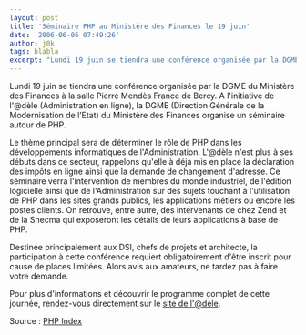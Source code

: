 ```yaml
---
layout: post
title: 'Séminaire PHP au Ministère des Finances le 19 juin'
date: '2006-06-06 07:49:26'
author: j0k
tags: blabla
excerpt: "Lundi 19 juin se tiendra une conférence organisée par la DGME du Ministère des Finances à la salle Pierre Mendès France de Bercy.     \nA l'initiative de l'@dèle (Administration en ligne), la DGME (Direction Générale de la Modernisation de l’Etat) du Ministère des Finances organise un séminaire autour de PHP.  \n  \nLe thème principal sera de      …"
---
```


Lundi 19 juin se tiendra une conférence organisée par la DGME du Ministère des Finances à la salle Pierre Mendès France de Bercy.
A l'initiative de l'@dèle (Administration en ligne), la DGME (Direction Générale de la Modernisation de l’Etat) du Ministère des Finances organise un séminaire autour de PHP.

Le thème principal sera de déterminer le rôle de PHP dans les développements informatiques de l'Administration. L'@dèle n'est plus à ses débuts dans ce secteur, rappelons qu'elle à déjà mis en place la déclaration des impôts en ligne ainsi que la demande de changement d'adresse.   Ce séminaire verra l'intervention de membres du monde industriel, de l'édition logicielle ainsi que de l'Administration sur des sujets touchant à l'utilisation de PHP dans les sites grands publics, les applications métiers ou encore les postes clients. On retrouve, entre autre, des intervenants de chez Zend et de la Snecma qui exposeront les détails de leurs applications à base de PHP.

Destinée principalement aux DSI, chefs de projets et architecte, la participation à cette conférence requiert obligatoirement d'être inscrit pour cause de places limitées. Alors avis aux amateurs, ne tardez pas à faire votre demande.

Pour plus d'informations et découvrir le programme complet de cette journée, rendez-vous directement sur le [site de l'@dèle](http://www.adele.gouv.fr/synergies/article.php3?id_article=45).

Source : [PHP Index](http://www.phpindex.com/index.php/2006/06/06/2161-conference-du-ministere-des-finances-sur-php)
